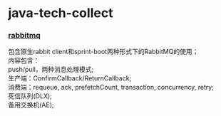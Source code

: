 # java-tech-collect

### [rabbitmq](/rabbitmq)
包含原生rabbit client和sprint-boot两种形式下的RabbitMQ的使用；  
内容包含：    
   push/pull，两种消息处理模式;  
   生产端：ConfirmCallback/ReturnCallback;  
   消费端：requeue, ack, prefetchCount, transaction, concurrency, retry;  
   死信队列(DLX);    
   备用交换机(AE);    
   
   


